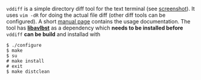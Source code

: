 `vddiff` is a simple directory diff tool for the text terminal (see
[screenshot](http://n-t-roff.github.io/vddiff)).
It uses `vim -dR` for doing the actual file diff
(other diff tools can be configured).
A short
[manual page](http://n-t-roff.github.io/vddiff/vddiff.1.html)
contains the usage documentation.
The tool has
**[libavlbst](https://github.com/n-t-roff/libavlbst)**
as a dependency which **needs to be installed before** `vddiff` **can be
build** and installad with
```
$ ./configure
$ make
$ su
# make install
# exit
$ make distclean
```
